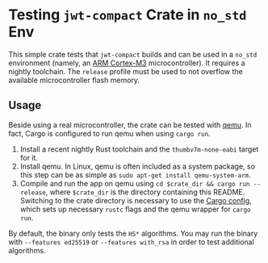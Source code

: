 # Testing `jwt-compact` Crate in `no_std` Env

This simple crate tests that `jwt-compact` builds and can be used
in a `no_std` environment (namely, an [ARM Cortex-M3] microcontroller).
It requires a nightly toolchain. The `release` profile must be used
to not overflow the available microcontroller flash memory.

## Usage

Beside using a real microcontroller, the crate can be tested with [qemu].
In fact, Cargo is configured to run qemu when using `cargo run`.

1. Install a recent nightly Rust toolchain and the `thumbv7m-none-eabi` target
  for it.
2. Install qemu. In Linux, qemu is often included as a system package, so
  this step can be as simple as `sudo apt-get install qemu-system-arm`.
3. Compile and run the app on qemu using `cd $crate_dir && cargo run --release`,
  where `$crate_dir` is the directory containing this README.
  Switching to the crate directory is necessary to use the [Cargo config](.cargo/config.toml),
  which sets up necessary `rustc` flags and the qemu wrapper for `cargo run`.

By default, the binary only tests the `HS*` algorithms. You may run the binary
with `--features ed25519` or `--features with_rsa` in order to test additional algorithms.

[ARM Cortex-M3]: https://en.wikipedia.org/wiki/ARM_Cortex-M#Cortex-M3
[qemu]: https://www.qemu.org/
